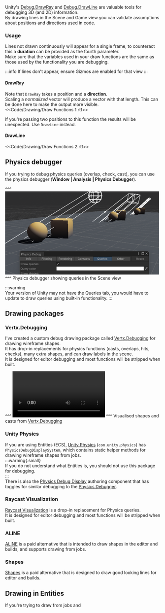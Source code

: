 Unity's [Debug.DrawRay](https://docs.unity3d.com/ScriptReference/Debug.DrawRay.html) and [Debug.DrawLine](https://docs.unity3d.com/ScriptReference/Debug.DrawLine.html) are valuable tools for debugging 3D (and 2D) information.  
By drawing lines in the Scene and Game view you can validate assumptions about positions and directions used in code.
### Usage
Lines not drawn continuously will appear for a single frame, to counteract this a **duration** can be provided as the fourth parameter.  
Make sure that the variables used in your draw functions are the same as those used by the functionality you are debugging.

:::info
If lines don't appear, ensure Gizmos are enabled for that view
:::

#### DrawRay
Note that `DrawRay` takes a position and a **direction**.  
Scaling a *normalized* vector will produce a vector with that length. This can be done here to make the output more visible.  
<<Code/Drawing/Draw Functions 1.rtf>>

If you're passing two positions to this function the results will be unexpected. Use `DrawLine` instead.

#### DrawLine

<<Code/Drawing/Draw Functions 2.rtf>>

## Physics debugger
If you trying to debug physics queries (overlap, check, cast), you can use the physics debugger (**Window | Analysis | Physics Debugger**).

^^^
![Physics debugger showing queries](physics-debugger.png)
^^^ Physics debugger showing queries in the Scene view

:::warning  
Your version of Unity may not have the Queries tab, you would have to update to draw queries using built-in functionality.
:::

## Drawing packages
### Vertx.Debugging
I've created a custom debug drawing package called [Vertx.Debugging](https://github.com/vertxxyz/Vertx.Debugging) for drawing wireframe shapes.  
It has drop-in replacements for physics functions (casts, overlaps, hits, checks), many extra shapes, and can draw labels in the scene.  
It is designed for editor debugging and most functions will be stripped when built.

^^^
![Vertx.Debugging](https://user-images.githubusercontent.com/21963717/194199755-a63d8ebc-0cc7-4268-9316-78f7d4fbea1a.mp4)
^^^ Visualised shapes and casts from [Vertx.Debugging](https://github.com/vertxxyz/Vertx.Debugging)

### Unity Physics
If you are using Entities (ECS), [Unity Physics](https://docs.unity3d.com/Packages/com.unity.physics@latest) (`com.unity.physics`) has `PhysicsDebugDisplaySystem`, which contains static helper methods for drawing wireframe shapes from jobs.  
:::warning{.small}  
If you do not understand what Entities is, you should not use this package for debugging.  
:::  
There is also the [Physics Debug Display](https://docs.unity3d.com/Packages/com.unity.physics@latest/index.html?subfolder=/manual/component-debug-display.html) authoring component that has toggles for similar debugging to the [Physics Debugger](#physics-debugger).

### Raycast Visualization
[Raycast Visualization](https://github.com/nomnomab/RaycastVisualization) is a drop-in replacement for Physics queries.  
It is designed for editor debugging and most functions will be stripped when built.

### ALINE
[ALINE](https://arongranberg.com/aline/) is a paid alternative that is intended to draw shapes in the editor and builds, and supports drawing from jobs.

### Shapes
[Shapes](https://acegikmo.com/shapes/) is a paid alternative that is designed to draw good looking lines for editor and builds.

## Drawing in Entities
If you're trying to draw from jobs and 